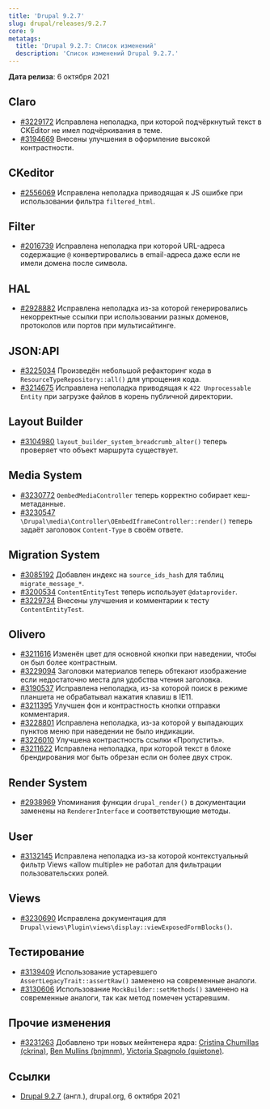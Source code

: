 ```yaml
---
title: 'Drupal 9.2.7'
slug: drupal/releases/9.2.7
core: 9
metatags:
  title: 'Drupal 9.2.7: Список изменений'
  description: 'Список изменений Drupal 9.2.7.'
---
```


**Дата релиза**: 6 октября 2021

## Claro

* [#3229172](https://www.drupal.org/node/3229172) Исправлена неполадка, при которой подчёркнутый текст в CKEditor не имел подчёркивания в теме.
* [#3194669](https://www.drupal.org/node/3194669) Внесены улучшения в оформление высокой контрастности.

## CKeditor

* [#2556069](https://www.drupal.org/node/2556069) Исправлена неполадка приводящая к JS ошибке при использовании фильтра `filtered_html`.

## Filter

* [#2016739](https://www.drupal.org/node/2016739) Исправлена неполадка при которой URL-адреса содержащие `@` конвертировались в email-адреса даже если не имели домена после символа.

## HAL

* [#2928882](https://www.drupal.org/node/2928882) Исправлена неполадка из-за которой генерировались некорректные ссылки при использовании разных доменов, протоколов или портов при мультисайтинге.

## JSON:API

* [#3225034](https://www.drupal.org/node/3225034) Произведён небольшой рефакторинг кода в `ResourceTypeRepository::all()` для упрощения кода.
* [#3214675](https://www.drupal.org/node/3214675) Исправлена неполадка приводящая к `422 Unprocessable Entity` при загрузке файлов в корень публичной директории.

## Layout Builder

* [#3104980](https://www.drupal.org/node/3104980) `layout_builder_system_breadcrumb_alter()` теперь проверяет что объект маршрута существует.

## Media System

* [#3230772](https://www.drupal.org/node/3230772) `OembedMediaController` теперь корректно собирает кеш-метаданные.
* [#3230547](https://www.drupal.org/node/3230547) `\Drupal\media\Controller\OEmbedIframeController::render()` теперь задаёт заголовок `Content-Type` в своём ответе.

## Migration System

* [#3085192](https://www.drupal.org/node/3085192) Добавлен индекс на `source_ids_hash` для таблиц `migrate_message_*`.
* [#3200534](https://www.drupal.org/node/3200534) `ContentEntityTest` теперь использует `@dataprovider`.
* [#3229734](https://www.drupal.org/node/3229734) Внесены улучшения и комментарии к тесту `ContentEntityTest`.

## Olivero

* [#3211616](https://www.drupal.org/node/3211616) Изменён цвет для основной кнопки при наведении, чтобы он был более контрастным.
* [#3229094](https://www.drupal.org/node/3229094) Заголовки материалов теперь обтекают изображение если недостаточно места для удобства чтения заголовка.
* [#3190537](https://www.drupal.org/node/3190537) Исправлена неполадка, из-за которой поиск в режиме планшета не обрабатывал нажатия клавиш в IE11.
* [#3211395](https://www.drupal.org/node/3211395) Улучшен фон и контрастность кнопки отправки комментария.
* [#3228801](https://www.drupal.org/node/3228801) Исправлена неполадка, из-за которой у выпадающих пунктов меню при наведении не было индикации.
* [#3226010](https://www.drupal.org/node/3226010) Улучшена контрастность ссылки «Пропустить».
* [#3211622](https://www.drupal.org/node/3211622) Исправлена неполадка, при которой текст в блоке брендирования мог быть обрезан если он более двух строк.

## Render System

* [#2938969](https://www.drupal.org/node/2938969) Упоминания функции `drupal_render()` в документации заменены на `RendererInterface` и соответствующие методы.

## User

* [#3132145](https://www.drupal.org/node/3132145) Исправлена неполадка из-за которой контекстуальный фильтр Views «allow multiple» не работал для фильтрации пользовательских ролей.

## Views

* [#3230690](https://www.drupal.org/node/3230690) Исправлена документация для `Drupal\views\Plugin\views\display::viewExposedFormBlocks()`.

## Тестирование

* [#3139409](https://www.drupal.org/node/3139409) Использование устаревшего `AssertLegacyTrait::assertRaw()` заменено на современные аналоги.
* [#3130606](https://www.drupal.org/node/3130606) Использование `MockBuilder::setMethods()` заменено на современные аналоги, так как метод помечен устаревшим.

## Прочие изменения

- [#3231263](https://www.drupal.org/node/3231263) Добавлено три новых мейнтенера ядра: [Cristina Chumillas (ckrina)](https://www.drupal.org/u/ckrina), [Ben Mullins (bnjmnm)](https://www.drupal.org/u/bnjmnm), [Victoria Spagnolo (quietone)](https://www.drupal.org/u/quietone).

## Ссылки

- [Drupal 9.2.7](https://www.drupal.org/project/drupal/releases/9.2.7) (англ.), drupal.org, 6 октября 2021
